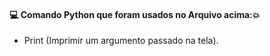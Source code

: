 #### :computer: Comando Python que foram usados no Arquivo acima::boom:
- Print (Imprimir um argumento passado na tela).
